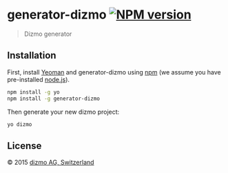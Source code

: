 # generator-dizmo [![NPM version][npm-image]][npm-url]
> Dizmo generator

## Installation

First, install [Yeoman](http://yeoman.io) and generator-dizmo using [npm](https://www.npmjs.com/) (we assume you have pre-installed [node.js](https://nodejs.org/)).

```bash
npm install -g yo
npm install -g generator-dizmo
```

Then generate your new dizmo project:

```bash
yo dizmo
```

## License

 © 2015 [dizmo AG, Switzerland](http://dizmo.com/)

[npm-image]: https://badge.fury.io/js/generator-dizmo.svg
[npm-url]: https://npmjs.org/package/generator-dizmo
